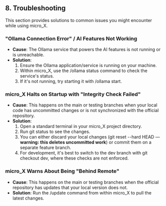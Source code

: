 ## **8\. Troubleshooting**

This section provides solutions to common issues you might encounter while using micro\_X.

### **"Ollama Connection Error" / AI Features Not Working**

* **Cause**: The Ollama service that powers the AI features is not running or is unreachable.  
* **Solution**:  
  1. Ensure the Ollama application/service is running on your machine.  
  2. Within micro\_X, use the /ollama status command to check the service's status.  
  3. If it's not running, try starting it with /ollama start.

### **micro\_X Halts on Startup with "Integrity Check Failed"**

* **Cause**: This happens on the main or testing branches when your local code has uncommitted changes or is not synchronized with the official repository.  
* **Solution**:  
  1. Open a standard terminal in your micro\_X project directory.  
  2. Run git status to see the changes.  
  3. You can either discard your local changes (git reset \--hard HEAD — **warning: this deletes uncommitted work**) or commit them on a separate feature branch.  
  4. For development, it's best to switch to the dev branch with git checkout dev, where these checks are not enforced.

### **micro\_X Warns About Being "Behind Remote"**

* **Cause**: This happens on the main or testing branches when the official repository has updates that your local version does not.  
* **Solution**: Run the /update command from within micro\_X to pull the latest changes.